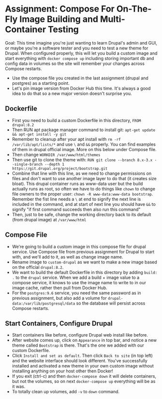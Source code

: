 # Assignment: Compose For On-The-Fly Image Building and Multi-Container Testing

Goal: This time imagine you're just wanting to learn Drupal's admin and GUI, or maybe you're a software tester and you need to test a new theme for Drupal. When configured properly, this will let you build a custom image and start everything with `docker compose up` including storing important db and config data in volumes so the site will remember your changes across Compose restarts.
- Use the compose file you created in the last assignment (drupal and postgres) as a starting point.
- Let's pin image version from Docker Hub this time. It's always a good idea to do that so a new major version doesn't surprise you.

## Dockerfile
- First you need to build a custom Dockerfile in this directory, `FROM drupal:8.2`
- Then RUN apt package manager command to install git: `apt-get update && apt-get install -y git`
- Remember to cleanup after your apt install with `rm -rf /var/lib/apt/lists/*` and use `\` and `&&` properly. You can find examples of them in drupal official image. More on this below under Compose file.
- Then change `WORKDIR /var/www/html/themes`
- Then use git to clone the theme with: `RUN git clone --branch 8.x-3.x --single-branch --depth 1 https://git.drupal.org/project/bootstrap.git`
- Combine that line with this line, as we need to change permissions on files and don't want to use another image layer to do that (it creates size bloat). This drupal container runs as www-data user but the build actually runs as root, so often we have to do things like `chown` to change file owners to the proper user: `chown -R www-data:www-data bootstrap`. Remember the fist line needs a `\` at end to signify the next line is included in the command, and at start of next line you should have `&&` to signify "if first command succeeds then also run this command"
- Then, just to be safe, change the working directory back to its default (from drupal image) at `/var/www/html`

## Compose File
- We're going to build a custom image in this compose file for drupal service. Use Compose file from previous assignment for Drupal to start with, and we'll add to it, as well as change image name.
- Rename image to `custom-drupal` as we want to make a new image based on the official `drupal:8.2`.
- We want to build the default Dockerfile in this directory by adding `build: .` to the `drupal` service. When we add a build + image value to a compose service, it knows to use the image name to write to in our image cache, rather then pull from Docker Hub.
- For the `postgres:9.6` service, you need the same password as in previous assignment, but also add a volume for `drupal-data:/var/lib/postgresql/data` so the database will persist across Compose restarts.

## Start Containers, Configure Drupal
- Start containers like before, configure Drupal web install like before.
- After website comes up, click on `Appearance` in top bar, and notice a new theme called `Bootstrap` is there. That's the one we added with our custom Dockerfile.
- Click `Install and set as default`. Then click `Back to site` (in top left) and the website interface should look different. You've successfully installed and activated a new theme in your own custom image without installing anything on your host other then Docker!
- If you exit (ctrl-c) and then `docker-compose down` it will delete containers, but not the volumes, so on next `docker-compose up` everything will be as it was.
- To totally clean up volumes, add `-v` to `down` command.
